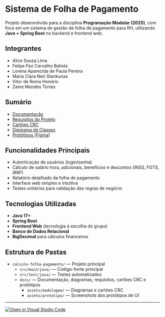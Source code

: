 # Sistema de Folha de Pagamento

Projeto desenvolvido para a disciplina **Programação Modular (2025)**, com foco em um sistema de gestão de folha de pagamento para RH, utilizando **Java + Spring Boot** no backend e frontend web.

## Integrantes

- Alice Souza Lima  
- Felipe Paz Carvalho Batista  
- Lorena Aparecida de Paula Pereira  
- Maria Clara Neri Stankunas  
- Vitor de Roma Honório  
- Zaine Mendes Torres

## Sumário

- [Documentação](calculo-folha-pagamento/docs/README.md)
- [Requisitos do Projeto](calculo-folha-pagamento/docs/requisitos.md)
- [Cartões CRC](calculo-folha-pagamento/docs/cartoes-crc.md)
- [Diagrama de Classes](calculo-folha-pagamento/docs/diagrama-classes.md)
- [Protótipos (Figma)](calculo-folha-pagamento/docs/prototipos.md)

## Funcionalidades Principais

- Autenticação de usuários (login/senha)
- Cálculo de salário hora, adicionais, benefícios e descontos (INSS, FGTS, IRRF)
- Relatório detalhado da folha de pagamento
- Interface web simples e intuitiva
- Testes unitários para validação das regras de negócio

## Tecnologias Utilizadas

- **Java 17+**
- **Spring Boot**
- **Frontend Web** (tecnologia à escolha do grupo)
- **Banco de Dados Relacional**
- **BigDecimal** para cálculos financeiros

## Estrutura de Pastas

- `calculo-folha-pagamento/` — Projeto principal
  - `src/main/java/` — Código-fonte principal
  - `src/test/java/` — Testes automatizados
  - `docs/` — Documentação, diagramas, requisitos, cartões CRC e protótipos
    - `assets/modelagem/` — Diagramas e cartões CRC
    - `assets/prototipo/` — Screenshots dos protótipos de UI

---

[![Open in Visual Studio Code](https://classroom.github.com/assets/open-in-vscode-2e0aaae1b6195c2367325f4f02e2d04e9abb55f0b24a779b69b11b9e10269abc.svg)](https://classroom.github.com/online_ide?assignment_repo_id=20318317&assignment_repo_type=AssignmentRepo)